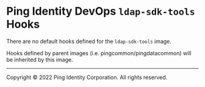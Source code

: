 
# Ping Identity DevOps `ldap-sdk-tools` Hooks
There are no default hooks defined for the `ldap-sdk-tools` image.

Hooks defined by parent images (i.e. pingcommon/pingdatacommon)
will be inherited by this image.

---

Copyright © 2022 Ping Identity Corporation. All rights reserved.

